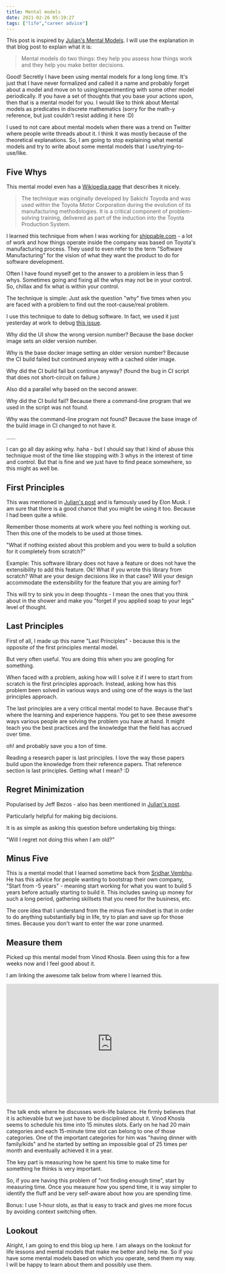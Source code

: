 ```yaml
---
title: Mental models
date: 2021-02-26 05:19:27
tags: ["life","career advice"]
---
```


This post is inspired by [Julian's Mental Models](https://www.julian.com/blog/mental-model-examples). I will use the explanation in that blog post to explain what it is: 

> Mental models do two things: they help you assess how things work and they help you make better decisions.

Good! Secretly I have been using mental models for a long long time. It's just that I have never formalized and called it a name and probably forget about a model and move on to using/experimenting with some other model periodically. If you have a set of thoughts that you base your actions upon, then that is a mental model for you. I would like to think about Mental models as predicates in discrete mathematics (sorry for the math-y reference, but just couldn't resist adding it here :D)

I used to not care about mental models when there was a trend on Twitter where people write threads about it. I think it was mostly because of the theoretical explanations. So, I am going to stop explaining what mental models and try to write about some mental models that I use/trying-to-use/like.

## Five Whys

This mental model even has a [Wikipedia page](https://en.wikipedia.org/wiki/Five_whys) that describes it nicely.

> The technique was originally developed by Sakichi Toyoda and was used within the Toyota Motor Corporation during the evolution of its manufacturing methodologies. It is a critical component of problem-solving training, delivered as part of the induction into the Toyota Production System.

I learned this technique from when I was working for [shippable.com](https://www.shippable.com/) - a lot of work and how things operate inside the company was based on Toyota's manufacturing process. They used to even refer to the term "Software Manufacturing" for the vision of what they want the product to do for software development.

Often I have found myself get to the answer to a problem in less than 5 whys. Sometimes going and fixing all the whys may not be in your control. So, chillax and fix what is within your control.

The technique is simple: Just ask the question "why" five times when you are faced with a problem to find out the root-cause/real problem.

I use this technique to date to debug software. In fact, we used it just yesterday at work to debug [this issue](https://github.com/hasura/graphql-engine/issues/6600).

Why did the UI show the wrong version number? Because the base docker image sets an older version number.

Why is the base docker image setting an older version number? Because the CI build failed but continued anyway with a cached older image.

Why did the CI build fail but continue anyway? (found the bug in CI script that does not short-circuit on failure.)

Also did a parallel why based on the second answer.

Why did the CI build fail? Because there a command-line program that we used in the script was not found.

Why was the command-line program not found? Because the base image of the build image in CI changed to not have it.

......

I can go all day asking why. haha - but I should say that I kind of abuse this technique most of the time like stopping with 3 whys in the interest of time and control. But that is fine and we just have to find peace somewhere, so this might as well be.

## First Principles

This was mentioned in [Julian's post](https://www.julian.com/blog/mental-model-examples) and is famously used by Elon Musk. I am sure that there is a good chance that you might be using it too. Because I had been quite a while.

Remember those moments at work where you feel nothing is working out. Then this one of the models to be used at those times.

"What if nothing existed about this problem and you were to build a solution for it completely from scratch?" 

Example: This software library does not have a feature or does not have the extensibility to add this feature. Ok! What if you wrote this library from scratch? What are your design decisions like in that case? Will your design accommodate the extensibility for the feature that you are aiming for?

This will try to sink you in deep thoughts - I mean the ones that you think about in the shower and make you "forget if you applied soap to your legs" level of thought.

## Last Principles

First of all, I made up this name "Last Principles" - because this is the opposite of the first principles mental model.

But very often useful. You are doing this when you are googling for something.

When faced with a problem, asking how will I solve it if I were to start from scratch is the first principles approach. Instead, asking how has this problem been solved in various ways and using one of the ways is the last principles approach.

The last principles are a very critical mental model to have. Because that's where the learning and experience happens. You get to see these awesome ways various people are solving the problem you have at hand. It might teach you the best practices and the knowledge that the field has accrued over time. 

oh! and probably save you a ton of time.

Reading a research paper is last principles. I love the way those papers build upon the knowledge from their reference papers. That reference section is last principles. Getting what I mean? :D 

## Regret Minimization

Popularised by Jeff Bezos - also has been mentioned in [Julian's post](https://www.julian.com/blog/mental-model-examples). 

Particularly helpful for making big decisions. 

It is as simple as asking this question before undertaking big things:

"Will I regret not doing this when I am old?"

## Minus Five

This is a mental model that I learned sometime back from [Sridhar Vembhu](https://en.wikipedia.org/wiki/Sridhar_Vembu). He has this advice for people wanting to bootstrap their own company, "Start from -5 years" - meaning start working for what you want to build 5 years before actually starting to build it. This includes saving up money for such a long period, gathering skillsets that you need for the business, etc.

The core idea that I understand from the minus five mindset is that in order to do anything substantially big in life, try to plan and save up for those times. Because you don't want to enter the war zone unarmed.

## Measure them

Picked up this mental model from Vinod Khosla. Been using this for a few weeks now and I feel good about it.

I am linking the awesome talk below from where I learned this.


<iframe width="560" height="315" src="https://www.youtube.com/embed/HZcXup7p5-8" frameborder="0" allow="accelerometer; autoplay; clipboard-write; encrypted-media; gyroscope; picture-in-picture" allowfullscreen></iframe>


The talk ends where he discusses work-life balance. He firmly believes that it is achievable but we just have to be disciplined about it. Vinod Khosla seems to schedule his time into 15 minutes slots. Early on he had 20 main categories and each 15-minute time slot can belong to one of those categories. One of the important categories for him was "having dinner with family/kids" and he started by setting an impossible goal of 25 times per month and eventually achieved it in a year.

The key part is measuring how he spent his time to make time for something he thinks is very important.

So, if you are having this problem of "not finding enough time", start by measuring time. Once you measure how you spend time, it is way simpler to identify the fluff and be very self-aware about how you are spending time.

Bonus: I use 1-hour slots, as that is easy to track and gives me more focus by avoiding context switching often.

## Lookout

Alright, I am going to end this blog up here. I am always on the lookout for life lessons and mental models that make me better and help me. So if you have some mental models based on which you operate, send them my way. I will be happy to learn about them and possibly use them.
